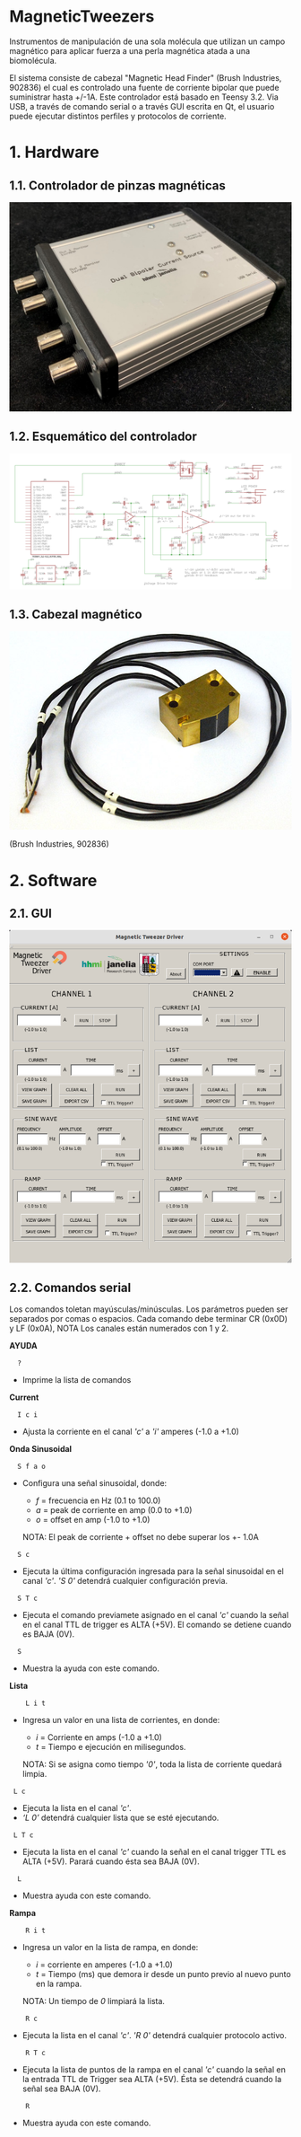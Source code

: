 # MagneticTweezers

Instrumentos de manipulación de una sola molécula que utilizan un campo magnético para aplicar fuerza a una perla magnética atada a una biomolécula. 

El sistema consiste de cabezal "Magnetic Head Finder" (Brush Industries, 902836) el cual es controlado una fuente de corriente bipolar que puede suministrar hasta +/-1A. Este controlador está basado en Teensy 3.2. Via USB, a través de comando serial o a través GUI escrita en Qt, el usuario puede ejecutar distintos perfiles y protocolos de corriente.

# 1. Hardware

## 1.1. Controlador de pinzas magnéticas
![Alt text](/IMG/MTD.png)
## 1.2. Esquemático del controlador
![Alt text](/IMG/SCHM.png)
## 1.3. Cabezal magnético 
![Alt text](/IMG/HEAD.png)

(Brush Industries, 902836)

# 2. Software
## 2.1. GUI
![Alt text](/IMG/GUI.png)

## 2.2. Comandos serial

Los comandos toletan mayúsculas/minúsculas. Los parámetros pueden ser separados por comas o espacios. Cada comando debe terminar CR (0x0D) y LF (0x0A),
NOTA Los canales están numerados con 1 y 2.

**AYUDA**
```
  ? 
```
- Imprime la lista de comandos

**Current**
```
  I c i 
```
- Ajusta la corriente en el canal *'c'* a *'i'* amperes (-1.0 a +1.0) 

**Onda Sinusoidal**
```
  S f a o 
```
- Configura una señal sinusoidal, donde:
    - *f* = frecuencia en Hz (0.1 to 100.0)
    - *a* = peak de corriente en amp (0.0 to +1.0)
    - *o* = offset en amp (-1.0 to +1.0)
    
    NOTA: El peak de corriente + offset no debe superar los +- 1.0A
```
  S c 
```
-  Ejecuta la última configuración ingresada para la señal sinusoidal en el canal *'c'*. *'S 0'* detendrá cualquier configuración previa. 
``` 
  S T c 
```
- Ejecuta el comando previamete asignado en el canal *'c'* cuando la señal en el canal TTL de trigger es ALTA (+5V). El comando se detiene cuando es BAJA (0V).
``` 
  S 
```
-  Muestra la ayuda con este comando. 

**Lista**
```
    L i t 
 ```
-  Ingresa un valor en una lista de corrientes, en donde: 
    - *i* = Corriente en amps (-1.0 a +1.0)
    - *t* = Tiempo e ejecución en milisegundos.
    
    NOTA: Si se asigna como tiempo *'0'*, toda la lista de corriente quedará limpia. 

 ```
  L c
 ```
- Ejecuta la lista en el canal *'c'*. 
- *‘L 0’* detendrá cualquier lista que se esté ejecutando.

```
 L T c 
```
- Ejecuta la lista en el canal *'c'* cuando la señal en el canal trigger TTL es ALTA (+5V). Parará cuando ésta sea BAJA (0V). 
```
  L 
```
- Muestra ayuda con este comando.

**Rampa**
```
    R i t 
```
- Ingresa un valor en la lista de rampa, en donde:
    - *i* = corriente en amperes (-1.0 a +1.0)
    - *t* = Tiempo (ms) que demora ir desde un punto previo al nuevo punto en la rampa.
    
    NOTA: Un tiempo de *0* limpiará la lista.

```
    R c 
```
- Ejecuta la lista en el canal *'c'*. *'R 0'* detendrá cualquier protocolo activo.
```   
    R T c
```
-  Ejecuta la lista de puntos de la rampa en el canal *'c'* cuando la señal en la entrada TTL de Trigger sea ALTA (+5V). Ésta se detendrá cuando la señal sea BAJA (0V).

```
    R
```
- Muestra ayuda con este comando.
